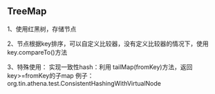 ## TreeMap

1、使用红黑树，存储节点

2、节点根据key排序，可以自定义比较器，没有定义比较器的情况下，使用key.compareTo()方法

3、特殊使用：
实现一致性hash：利用 tailMap(fromKey)方法，返回key>=fromKey的子map
例子：org.tin.athena.test.ConsistentHashingWithVirtualNode

